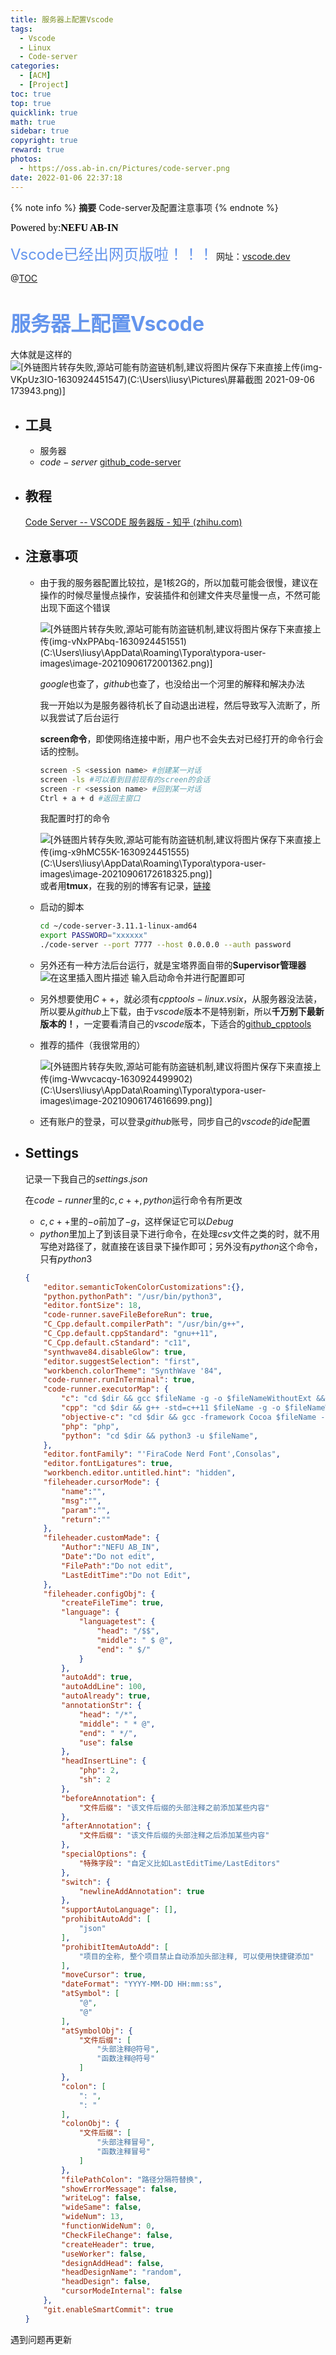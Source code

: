 ```yaml
---
title: 服务器上配置Vscode
tags:
  - Vscode
  - Linux
  - Code-server
categories:
  - [ACM]
  - [Project]
toc: true
top: true
quicklink: true
math: true
sidebar: true
copyright: true
reward: true
photos:
  - https://oss.ab-in.cn/Pictures/code-server.png
date: 2022-01-06 22:37:18
---
```


{% note info %}
**摘要**
Code-server及配置注意事项
{% endnote %}
<!-- more -->


<font color=#000000	size=3 face=楷体>Powered by:**NEFU AB-IN**</font>


<font color=#6495ED size=5>Vscode已经出网页版啦！！！</font>
网址：[vscode.dev](https://vscode.dev/)

@[TOC](文章目录)	
# <font color=#6495ED size=6>服务器上配置Vscode</font>

大体就是这样的![\[外链图片转存失败,源站可能有防盗链机制,建议将图片保存下来直接上传(img-VKpUz3IO-1630924451547)(C:\Users\liusy\Pictures\屏幕截图 2021-09-06 173943.png)\]](https://img-blog.csdnimg.cn/6da5836558404889a02acd28ba17caa5.png?x-oss-process=image/watermark,type_ZHJvaWRzYW5zZmFsbGJhY2s,shadow_50,text_Q1NETiBATkVGVSBBQl9JTg==,size_20,color_FFFFFF,t_70,g_se,x_16)


* ## 工具

  * 服务器 
  * $code-server$ [github_code-server](https://github.com/cdr/code-server)

* ## 教程

  [Code Server -- VSCODE 服务器版 - 知乎 (zhihu.com)](https://zhuanlan.zhihu.com/p/62570740?utm_oi=41299306610688)

* ## 注意事项

  * 由于我的服务器配置比较拉，是1核2G的，所以加载可能会很慢，建议在操作的时候尽量慢点操作，安装插件和创建文件夹尽量慢一点，不然可能出现下面这个错误

    ![\[外链图片转存失败,源站可能有防盗链机制,建议将图片保存下来直接上传(img-vNxPPAbq-1630924451551)(C:\Users\liusy\AppData\Roaming\Typora\typora-user-images\image-20210906172001362.png)\]](https://img-blog.csdnimg.cn/2a62f87f7d17468e857a362497120fa8.png)


    $google$也查了，$github$也查了，也没给出一个河里的解释和解决办法

    我一开始以为是服务器待机长了自动退出进程，然后导致写入流断了，所以我尝试了后台运行

    

    **screen命令**，即使网络连接中断，用户也不会失去对已经打开的命令行会话的控制。
    

    ```bash
    screen -S <session name> #创建某一对话
    screen -ls #可以看到目前现有的screen的会话
    screen -r <session name> #回到某一对话
    Ctrl + a + d #返回主窗口
    ```

    我配置时打的命令

    ![\[外链图片转存失败,源站可能有防盗链机制,建议将图片保存下来直接上传(img-x9hMC55K-1630924451555)(C:\Users\liusy\AppData\Roaming\Typora\typora-user-images\image-20210906172618325.png)\]](https://img-blog.csdnimg.cn/fadf2f6342104e7e832fd951e081b659.png?x-oss-process=image/watermark,type_ZHJvaWRzYW5zZmFsbGJhY2s,shadow_50,text_Q1NETiBATkVGVSBBQl9JTg==,size_20,color_FFFFFF,t_70,g_se,x_16)
	或者用**tmux**，在我的别的博客有记录，[链接](https://blog.csdn.net/qq_45859188/article/details/116903399)

  * 启动的脚本
  

	```bash
	cd ~/code-server-3.11.1-linux-amd64
	export PASSWORD="xxxxxx"
	./code-server --port 7777 --host 0.0.0.0 --auth password
	```

  * 另外还有一种方法后台运行，就是宝塔界面自带的**Supervisor管理器**
  ![在这里插入图片描述](https://img-blog.csdnimg.cn/07ce358861874e1e9eb22f31ea649ea7.png?x-oss-process=image/watermark,type_ZHJvaWRzYW5zZmFsbGJhY2s,shadow_50,text_Q1NETiBATkVGVSBBQi1JTg==,size_20,color_FFFFFF,t_70,g_se,x_16)
	 输入启动命令并进行配置即可

  * 另外想要使用$C++$，就必须有$cpptools-linux.vsix$，从服务器没法装，所以要从$github$上下载，由于$vscode$版本不是特别新，所以**千万别下最新版本的！**，一定要看清自己的$vscode$版本，下适合的[github_cpptools](https://github.com/microsoft/vscode-cpptools/releases)

  * 推荐的插件（我很常用的）

    ![\[外链图片转存失败,源站可能有防盗链机制,建议将图片保存下来直接上传(img-Wwvcacqy-1630924499902)(C:\Users\liusy\AppData\Roaming\Typora\typora-user-images\image-20210906174616699.png)\]](https://img-blog.csdnimg.cn/498de183245742f4a596099508c73a9b.png?x-oss-process=image/watermark,type_ZHJvaWRzYW5zZmFsbGJhY2s,shadow_50,text_Q1NETiBATkVGVSBBQl9JTg==,size_11,color_FFFFFF,t_70,g_se,x_16)


    

  * 还有账户的登录，可以登录$github$账号，同步自己的$vscode$的$ide$配置

    

* ## Settings

  记录一下我自己的$settings.json$

  在$code-runner$里的$c,c++,python$运行命令有所更改

  * $c,c++$里的$-o$前加了$-g$，这样保证它可以$Debug$
  * $python$里加上了到该目录下进行命令，在处理$csv$文件之类的时，就不用写绝对路径了，就直接在该目录下操作即可；另外没有$python$这个命令，只有$python3$

  ```json
  {
      "editor.semanticTokenColorCustomizations":{},
      "python.pythonPath": "/usr/bin/python3",
      "editor.fontSize": 18,
      "code-runner.saveFileBeforeRun": true,
      "C_Cpp.default.compilerPath": "/usr/bin/g++",
      "C_Cpp.default.cppStandard": "gnu++11",
      "C_Cpp.default.cStandard": "c11",
      "synthwave84.disableGlow": true,
      "editor.suggestSelection": "first",
      "workbench.colorTheme": "SynthWave '84",
      "code-runner.runInTerminal": true,
      "code-runner.executorMap": {
          "c": "cd $dir && gcc $fileName -g -o $fileNameWithoutExt && $dir$fileNameWithoutExt",
          "cpp": "cd $dir && g++ -std=c++11 $fileName -g -o $fileNameWithoutExt && $dir$fileNameWithoutExt",
          "objective-c": "cd $dir && gcc -framework Cocoa $fileName -o $fileNameWithoutExt && $dir$fileNameWithoutExt",
          "php": "php",
          "python": "cd $dir && python3 -u $fileName",
      },
      "editor.fontFamily": "'FiraCode Nerd Font',Consolas",
      "editor.fontLigatures": true,
      "workbench.editor.untitled.hint": "hidden",
      "fileheader.cursorMode": {
          "name":"",
          "msg":"",
          "param":"",
          "return":""
      },
      "fileheader.customMade": {
          "Author":"NEFU AB_IN",
          "Date":"Do not edit",
          "FilePath":"Do not edit",
          "LastEditTime":"Do not Edit",
      },
      "fileheader.configObj": {
          "createFileTime": true,
          "language": {
              "languagetest": {
                  "head": "/$$",
                  "middle": " $ @",
                  "end": " $/"
              }
          },
          "autoAdd": true,
          "autoAddLine": 100,
          "autoAlready": true,
          "annotationStr": {
              "head": "/*",
              "middle": " * @",
              "end": " */",
              "use": false
          },
          "headInsertLine": {
              "php": 2,
              "sh": 2
          },
          "beforeAnnotation": {
              "文件后缀": "该文件后缀的头部注释之前添加某些内容"
          },
          "afterAnnotation": {
              "文件后缀": "该文件后缀的头部注释之后添加某些内容"
          },
          "specialOptions": {
              "特殊字段": "自定义比如LastEditTime/LastEditors"
          },
          "switch": {
              "newlineAddAnnotation": true
          },
          "supportAutoLanguage": [],
          "prohibitAutoAdd": [
              "json"
          ],
          "prohibitItemAutoAdd": [
              "项目的全称, 整个项目禁止自动添加头部注释, 可以使用快捷键添加"
          ],
          "moveCursor": true,
          "dateFormat": "YYYY-MM-DD HH:mm:ss",
          "atSymbol": [
              "@",
              "@"
          ],
          "atSymbolObj": {
              "文件后缀": [
                  "头部注释@符号",
                  "函数注释@符号"
              ]
          },
          "colon": [
              ": ",
              ": "
          ],
          "colonObj": {
              "文件后缀": [
                  "头部注释冒号",
                  "函数注释冒号"
              ]
          },
          "filePathColon": "路径分隔符替换",
          "showErrorMessage": false,
          "writeLog": false,
          "wideSame": false,
          "wideNum": 13,
          "functionWideNum": 0,
          "CheckFileChange": false,
          "createHeader": true,
          "useWorker": false,
          "designAddHead": false,
          "headDesignName": "random",
          "headDesign": false,
          "cursorModeInternal": false
      },
      "git.enableSmartCommit": true
  }
  ```

遇到问题再更新

